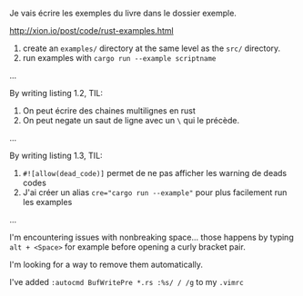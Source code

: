 Je vais écrire les exemples du livre dans le dossier exemple.

http://xion.io/post/code/rust-examples.html

1. create an `examples/` directory at the same level as the `src/` directory.
2. run examples with `cargo run --example scriptname`

...

By writing listing 1.2, TIL:
1. On peut écrire des chaines multilignes en rust 
2. On peut negate un saut de ligne avec un `\` qui le précède.

...

By writing listing 1.3, TIL:
1. `#![allow(dead_code)]` permet de ne pas afficher les warning de deads codes
2. J'ai créer un alias `cre="cargo run --example"` pour plus facilement run les examples

...

I'm encountering issues with nonbreaking space... those happens by typing `alt + <Space>` for example before opening a curly bracket pair.

I'm looking for a way to remove them automatically.

I've added `:autocmd BufWritePre *.rs :%s/ / /g` to my `.vimrc`
